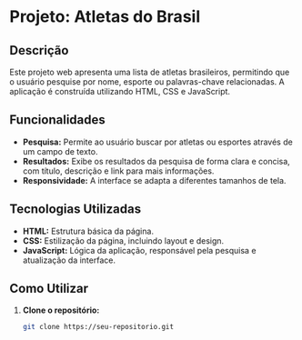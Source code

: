 # Projeto: Atletas do Brasil

## Descrição
Este projeto web apresenta uma lista de atletas brasileiros, permitindo que o usuário pesquise por nome, esporte ou palavras-chave relacionadas. A aplicação é construída utilizando HTML, CSS e JavaScript.

## Funcionalidades
* **Pesquisa:** Permite ao usuário buscar por atletas ou esportes através de um campo de texto.
* **Resultados:** Exibe os resultados da pesquisa de forma clara e concisa, com título, descrição e link para mais informações.
* **Responsividade:** A interface se adapta a diferentes tamanhos de tela.

## Tecnologias Utilizadas
* **HTML:** Estrutura básica da página.
* **CSS:** Estilização da página, incluindo layout e design.
* **JavaScript:** Lógica da aplicação, responsável pela pesquisa e atualização da interface.

## Como Utilizar
1. **Clone o repositório:**
   ```bash
   git clone https://seu-repositorio.git
